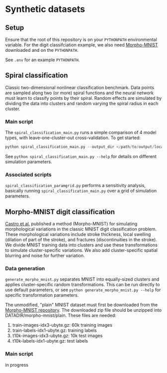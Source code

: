 # Synthetic datasets

## Setup 
Ensure that the root of this repository is on your `PYTHONPATH` environmental variable. For the digit classifciation example, we also need [Morpho-MNIST](https://github.com/dccastro/Morpho-MNIST) downloaded and on the `PYTHONPATH`. 

See `.env` for an example `PYTHONPATH`. 

## Spiral classification
Classic two-dimensional nonlinear classification benchmark. Data points are sampled along two (or more) spiral functions and the neural network must learn to classify points by their spiral. Random effects are simulated by dividing the data into clusters and random varying the spiral radius in each cluster. 

### Main script
The `spiral_classification_main.py` runs a simple comparison of 4 model types, with leave-one-cluster-out cross-validation. To get started:

```python
python spiral_classification_main.py --output_dir </path/to/output/location>
``` 

See `python spiral_classification_main.py --help` for details on different simulation parameters. 

### Associated scripts
`spiral_classification_paramgrid.py` performs a sensitivity analysis, basically running `spiral_classification_main.py` over a grid of simulation parameters. 

## Morpho-MNIST digit classification
[Castro et al.](https://jmlr.org/papers/v20/19-033.html) published a method (Morpho-MNIST) for simulating morphological variations in the classic MNIST digit classification problem. These morphological variations include stroke thickness, local swelling (dilation of part of the stroke), and fractures (discontinuities in the stroke). We divide MNIST training data into clusters and use these transformations to simulate cluster-specific variations. We also add cluster-specific spatial blurring and noise for further variation. 

### Data generation
`generate_morpho_mnist.py` separates MNIST into equally-sized clusters and applies cluster-specific random transformations. This can be run directly to use default parameters, or see `python generate_morpho_mnist.py --help` for specific transformation parameters.

The unmodified, "plain" MNIST dataset must first be downloaded from the [Morpho-MNIST repository](https://github.com/dccastro/Morpho-MNIST). The downloaded zip file should be unzipped into DATADIR/morpho-mnist/plain. These files are needed:

1. train-images-idx3-ubyte.gz: 60k training images
2. train-labels-idx1-ubyte.gz: training labels
3. t10k-images-idx3-ubyte.gz: 10k test images
4. t10k-labels-idx1-ubyte.gz: test labels

### Main script
in progress